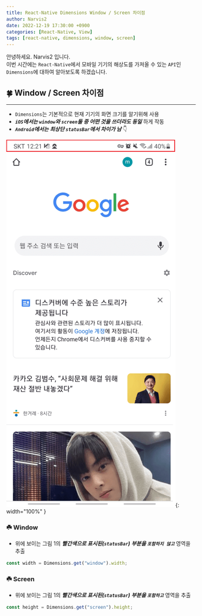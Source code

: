 ```yaml
---
title: React-Native Dimensions Window / Screen 차이점
author: Narvis2
date: 2022-12-19 17:30:00 +0900
categories: [React-Native, View]
tags: [react-native, dimensions, window, screen]
---
```


안녕하세요. Narvis2 입니다.  
이번 시간에는 `React-Native`에서 모바일 기기의 해상도를 가져올 수 있는 `API`인 `Dimensions`에 대하여 알아보도록 하겠습니다.

## 🍀 Window / Screen 차이점

---

- `Dimensions`는 기본적으로 현재 기기의 화면 크기를 알기위해 사용
- **_`iOS`에서는 `window`와 `screen`둘 중 어떤 것을 쓰더라도 동일_** 하게 작동
- **_`Android`에서는 최상단 `statusBar`에서 차이가 남_** 👇

![Desktop View](/assets/img/reactnative/dimension.png){: width="100%" }

### ☘️ Window

- 위에 보이는 그림 1의 **_빨간색으로 표시된(`statusBar`) 부분을 `포함하지 않고`_** 영역을 추출

```javascript
const width = Dimensions.get("window").width;
```

### ☘️ Screen

- 위에 보이는 그림 1의 **_빨간색으로 표시된(`statusBar`) 부분을 `포함하고`_** 영역을 추출

```javascript
const height = Dimensions.get("screen").height;
```
